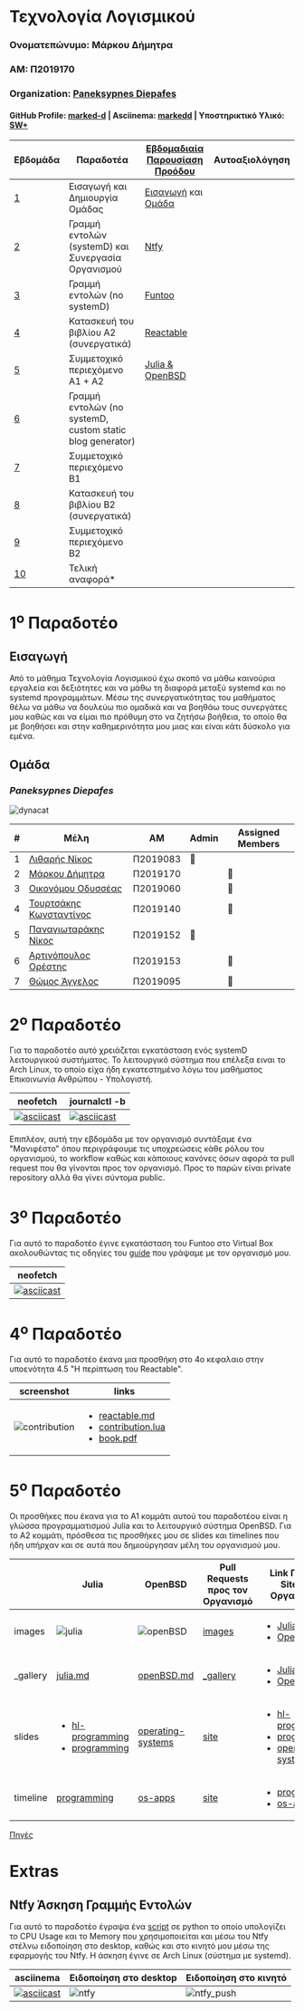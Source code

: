 Τεχνολογία Λογισμικού 
========================
### Ονοματεπώνυμο: Μάρκου Δήμητρα
### ΑΜ: Π2019170
### Organization: [Paneksypnes Diepafes](https://github.com/PaneksypnesDiepafes/Main)
#### GitHub Profile: [marked-d](https://github.com/marked-d "Μάρκου Δήμητρα") | Asciinema: [markedd](https://asciinema.org/~markedd) | Υποστηρικτικό Υλικό: [SW+](https://github.com/marked-d/SW_plus/tree/main)

| Εβδομάδα | Παραδοτέα | [Εβδομαδιαία Παρουσίαση Προόδου](https://github.com/courses-ionio/sw/discussions/categories/show-and-tell) | Αυτοαξιολόγηση |
| --- | --- | --- | --- |
| [1](#1o-παραδοτέο) | Εισαγωγή και Δημιουργία Ομάδας|[Εισαγωγή](https://github.com/courses-ionio/sw/discussions/1212) και [Ομάδα](https://github.com/PaneksypnesDiepafes/Main)| |
| [2](#2o-παραδοτέο) | Γραμμή εντολών (systemD) και Συνεργασία Οργανισμού|[Ntfy](https://github.com/courses-ionio/sw/discussions/1285)| |
| [3](#3o-παραδοτέο) | Γραμμή εντολών (no systemD) |[Funtoo](https://github.com/courses-ionio/sw/discussions/1340)| |
| [4](#4o-παραδοτέο) | Κατασκευή του βιβλίου Α2 (συνεργατικά) |[Reactable](https://github.com/courses-ionio/sw/discussions/1391)| |
| [5](#5o-παραδοτέο) | Συμμετοχικό περιεχόμενο A1 + A2|[Julia & OpenBSD](https://github.com/courses-ionio/sw/discussions/1433)| |
| [6](#6o-παραδοτέο) | Γραμμή εντολών (no systemD, custom static blog generator) | | |
| [7](#7o-παραδοτέο) | Συμμετοχικό περιεχόμενο B1 | | |
| [8](#8o-παραδοτέο) | Κατασκευή του βιβλίου Β2 (συνεργατικά) | | |
| [9](#9o-παραδοτέο) | Συμμετοχικό περιεχόμενο B2 | | |
| [10](#10o-παραδοτέο) | Τελική αναφορά* | | |

1<sup>o</sup> Παραδοτέο 
========================
Εισαγωγή
------------------------
Από το μάθημα Τεχνολογία Λογισμικού έχω σκοπό να μάθω καινούρια εργαλεία και δεξιότητες και να μάθω τη διαφορά μεταξύ systemd και no systemd προγραμμάτων. Μέσω της συνεργατικότητας του μαθήματος θέλω να μάθω να δουλεύω πιο ομαδικά και να βοηθάω τους συνεργάτες μου καθώς και να είμαι πιο πρόθυμη στο να ζητήσω βοήθεια, το οποίο θα με βοηθήσει και στην καθημερινότητα μου μιας και είναι κάτι δύσκολο για εμένα.

Ομάδα
------------------------
### ***Paneksypnes Diepafes***
![dynacat](https://avatars.githubusercontent.com/u/125203571?s=200&v=4)

|#|Μέλη|ΑΜ|Admin|Assigned Members|
|---|---|---|---|---|
|1|[Λιθαρής Νίκος](https://github.com/NickLitharis)|Π2019083|:bust_in_silhouette:||
|2|[Μάρκου Δήμητρα](https://github.com/marked-d)|Π2019170||:busts_in_silhouette:|
|3|[Οικονόμου Οδυσσέας](https://github.com/odysseasEko/)|Π2019060||:busts_in_silhouette:|
|4|[Τουρτσάκης Κωνσταντίνος](https://github.com/KonstantinosTourtsakis)|Π2019140||:busts_in_silhouette:|
|5|[Παναγιωταράκης Νίκος](https://github.com/tarakhs/)|Π2019152|:bust_in_silhouette:||
|6|[Αρτινόπουλος Ορέστης](https://github.com/voltmaister)|Π2019153||:busts_in_silhouette:|
|7|[Θώμος Άγγελος](https://github.com/Angeloth1/)|Π2019095||:busts_in_silhouette:|

2<sup>o</sup> Παραδοτέο 
========================
Για το παραδοτέο αυτό χρειάζεται εγκατάσταση ενός systemD λειτουργικού συστήματος. Το λειτουργικό σύστημα που επέλεξα ειναι το Arch Linux, το οποίο είχα ήδη εγκατεστημένο λόγω του μαθήματος Επικοινωνία Ανθρώπου - Υπολογιστή.

|neofetch|journalctl -b|
|--------|-------------|
|[![asciicast](https://asciinema.org/a/528745.svg)](https://asciinema.org/a/528745)|[![asciicast](https://asciinema.org/a/528766.svg)](https://asciinema.org/a/528766)|

Επιπλέον, αυτή την εβδομάδα με τον οργανισμό συντάξαμε ένα "Μανιφέστο" όπου περιγράφουμε τις υποχρεώσεις κάθε ρόλου του οργανισμού, το workflow καθώς και κάποιους κανόνες όσων αφορά τα pull request που θα γίνονται προς τον οργανισμό. Προς το παρών είναι private repository αλλά θα γίνει σύντομα public.

3<sup>o</sup> Παραδοτέο 
========================
Για αυτό το παραδοτέο έγινε εγκατάσταση του Funtoo στο Virtual Box ακολουθώντας τις οδηγίες του [guide](https://github.com/PaneksypnesDiepafes/cookbook/blob/main/funtoo-installation.md) που γράψαμε με τον οργανισμό μου. 

|neofetch|
|--------|
|[![asciicast](https://asciinema.org/a/564879.svg)](https://asciinema.org/a/564879)|

4<sup>o</sup> Παραδοτέο 
========================
Για αυτό το παραδοτέο έκανα μια προσθήκη στο 4ο κεφαλαιο στην υποενότητα 4.5 "Η περίπτωση του Reactable".

|screenshot|links|
|---|---|
|![contribution](https://github.com/marked-d/SW_plus/blob/main/kallipos_contribution/contibution.png)|<ul><li>[reactable.md](https://github.com/PaneksypnesDiepafes/kallipos-notes/blob/main/reactable.md)</li><li>[contribution.lua](https://github.com/marked-d/kallipos/blob/master/contribution.lua)</li><li>[book.pdf](https://github.com/marked-d/kallipos/blob/master/book/book.pdf)</li></ul>|


5<sup>o</sup> Παραδοτέο 
========================
Οι προσθήκες που έκανα για το Α1 κομμάτι αυτού του παραδοτέου είναι η γλώσσα προγραμματισμού Julia και το λειτουργικό σύστημα OpenBSD. Για το Α2 κομμάτι, πρόσθεσα τις προσθήκες μου σε slides και timelines που ήδη υπήρχαν και σε αυτά που δημιούργησαν μέλη του οργανισμού μου.

|  | Julia | OpenBSD | Pull Requests προς τον Οργανισμό | Link Προς το Site του Οργανισμού |
|---|---|---|---|---|
| images | ![julia](https://github.com/PaneksypnesDiepafes/images/blob/c820d71e0610af7899e259271ecbed13d92234f2/julia-thumb.png) | ![openBSD](https://github.com/PaneksypnesDiepafes/images/blob/c820d71e0610af7899e259271ecbed13d92234f2/openBSD-thumb.png) | [images](https://github.com/PaneksypnesDiepafes/images/pull/6) |<ul><li> [Julia](https://paneksypnesdiepafes-pibook.netlify.app/gallery/julia/)</li><li>[OpenBSD](https://paneksypnesdiepafes-pibook.netlify.app/gallery/openbsd/)</li></ul> |
| _gallery | [julia.md](http://julia.md) | [openBSD.md](http://openBSD.md) | [_gallery](https://github.com/PaneksypnesDiepafes/_gallery/pull/6) |<ul><li>[Julia](https://paneksypnesdiepafes-pibook.netlify.app/gallery/julia/)</li><li>[OpenBSD](https://paneksypnesdiepafes-pibook.netlify.app/gallery/openbsd/) </li></ul>|
| slides |<ul><li>[hl-programming](https://github.com/marked-d/site/blob/master/_slides/hl-programming.md)</li><li>[programming](https://github.com/marked-d/site/blob/master/_slides/programming.md)</li></ul>| [operating-systems](https://github.com/marked-d/site/blob/master/_slides/operating-systems.md) | [site](https://github.com/PaneksypnesDiepafes/site/pull/8) |<ul><li>[hl-programming](https://paneksypnesdiepafes-pibook.netlify.app//slides/hl-programming/)</li><li>[programming](https://paneksypnesdiepafes-pibook.netlify.app//slides/programming/)</li><li>[operating-systems](https://paneksypnesdiepafes-pibook.netlify.app//slides/operating-systems/)</li></ul>|
| timeline | [programming](https://github.com/marked-d/site/blob/master/_timeline/programming.md) | [os-apps](https://github.com/marked-d/site/blob/master/_timeline/os-apps.md) | [site](https://github.com/PaneksypnesDiepafes/site/pull/8) | <ul><li>[programming](https://paneksypnesdiepafes-pibook.netlify.app//timeline/programming/)</li><li>[os-apps](https://paneksypnesdiepafes-pibook.netlify.app//timeline/os-apps/) </li></ul>|

[Πηγές](https://github.com/marked-d/SW_plus/blob/main/A1+A2/links.md)

Extras
========================
Ntfy Άσκηση Γραμμής Εντολών
------------------------
Για αυτό το παραδοτέο έγραψα ένα [script](https://github.com/marked-d/SW_plus/blob/main/ntfy/cpu_ram_ntfy.py) σε python το οποίο υπολογίζει το CPU Usage και το Memory που χρησιμοποιείται και μέσω του Ntfy στέλνω ειδοποίηση στο desktop, καθώς και στο κινητό μου μέσω της εφαρμογής του Ntfy. Η άσκηση έγινε σε Arch Linux (σύστημα με systemd).

|asciinema|Ειδοποίηση στο desktop|Ειδοποίηση στο κινητό|
|---|---|---|
|[![asciicast](https://asciinema.org/a/563099.svg)](https://asciinema.org/a/563099)|![ntfy](https://github.com/marked-d/SW_plus/blob/main/ntfy/ntfy.png) |![ntfy_push](https://github.com/marked-d/SW_plus/blob/main/ntfy/ntfy_push.png)|
